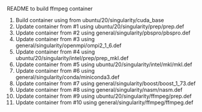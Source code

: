 README to build ffmpeg container
1) Build container using from ubuntu/20/singularity/cuda_base
2) Update container from #1 using ubuntu/20/singularity/prep/prep.def
3) Update container from #2 using general/singularity/pbspro/pbspro.def
4) Update container from #3 using general/singularity/openmpi/ompi2_1_6.def
5) Update container from #4 using ubuntu/20/singularity/intel/prep/prep_mkl.def
6) Update container from #5 using ubuntu/20/singularity/intel/mkl/mkl.def
7) Update container from #6 using general/singularity/conda/miniconda3.def
8) Update container from #7 using general/singularity/boost/boost_1_73.def
9) Update container from #8 using general/singularity/nasm/nasm.def
10) Update container from #9 using ubuntu/20/singularity/ffmpeg/prep.def
11) Update container from #10 using general/singularity/ffmpeg/ffmpeg.def
